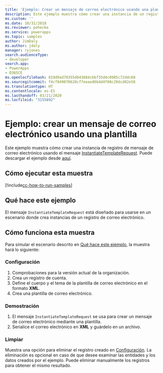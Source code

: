 ```yaml
---
title: 'Ejemplo: Crear un mensaje de correo electrónico usando una plantilla (Common Data Service) | Microsoft Docs'
description: Este ejemplo muestra cómo crear una instancia de un registro de correo electrónico.
ms.custom: ''
ms.date: 10/31/2018
ms.reviewer: pehecke
ms.service: powerapps
ms.topic: samples
author: JimDaly
ms.author: jdaly
manager: ryjones
search.audienceType:
- developer
search.app:
- PowerApps
- D365CE
ms.openlocfilehash: 819d9ad70355d843884cbbf35d4c0985c72ddc60
ms.sourcegitcommit: f4cf849070628cf7eeaed6b4d4f08c20dcd02e58
ms.translationtype: HT
ms.contentlocale: es-ES
ms.lasthandoff: 03/21/2020
ms.locfileid: "3155892"
---
```

# <a name="sample-create-an-email-using-a-template"></a>Ejemplo: crear un mensaje de correo electrónico usando una plantilla

Este ejemplo muestra cómo crear una instancia de registro de mensaje de correo electrónico usando el mensaje [InstantiateTemplateRequest](https://docs.microsoft.com/dotnet/api/microsoft.crm.sdk.messages.instantiatetemplaterequest?view=dynamics-general-ce-9). Puede descargar el ejemplo desde [aquí](https://github.com/Microsoft/PowerApps-Samples/tree/master/cds/orgsvc/C%23/EmailTemplate). 

## <a name="how-to-run-this-sample"></a>Cómo ejecutar esta muestra

[!include[cc-how-to-run-samples](../../includes/cc-how-to-run-samples.md)]

## <a name="what-this-sample-does"></a>Qué hace este ejemplo

El mensaje `InstantiateTemplateRequest` está diseñado para usarse en un escenario donde crea instancias de un registro de correo electrónico.

## <a name="how-this-sample-works"></a>Cómo funciona esta muestra

Para simular el escenario descrito en [Qué hace este ejemplo](#what-this-sample-does), la muestra hará lo siguiente:

### <a name="setup"></a>Configuración

1. Comprobaciones para la versión actual de la organización.
1. Crea un registro de cuenta. 
2. Define el cuerpo y el tema de la plantilla de correo electrónico en el formato **XML**.
3. Crea una plantilla de correo electrónico.

### <a name="demonstrate"></a>Demostración

1. El mensaje `InstantiateTemplateRequest` se usa para crear un mensaje de correo electrónico mediante una plantilla. 
2. Serialice el correo electrónico en **XML** y guárdelo en un archivo.


### <a name="clean-up"></a>Limpiar

Muestra una opción para eliminar el registro creado en [Configuración](#setup). La eliminación es opcional en caso de que desee examinar las entidades y los datos creados por el ejemplo. Puede eliminar manualmente los registros para obtener el mismo resultado.
